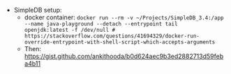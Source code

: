 - SimpleDB setup:
	- docker container: `docker run --rm -v ~/Projects/SimpleDB_3.4:/app --name java-playground --detach --entrypoint tail openjdk:latest -f /dev/null # https://stackoverflow.com/questions/41694329/docker-run-override-entrypoint-with-shell-script-which-accepts-arguments`
	- Then: https://gist.github.com/ankithooda/b0d624aec9b3ed2882713d59feba4b11